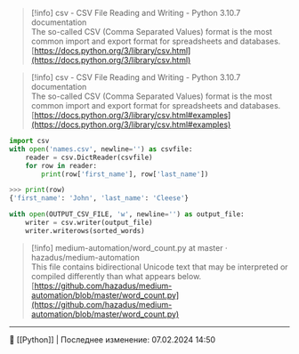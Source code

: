 > [!info] csv - CSV File Reading and Writing - Python 3.10.7 documentation  
> The so-called CSV (Comma Separated Values) format is the most common import and export format for spreadsheets and databases.  
> [https://docs.python.org/3/library/csv.html](https://docs.python.org/3/library/csv.html)  

> [!info] csv - CSV File Reading and Writing - Python 3.10.7 documentation  
> The so-called CSV (Comma Separated Values) format is the most common import and export format for spreadsheets and databases.  
> [https://docs.python.org/3/library/csv.html#examples](https://docs.python.org/3/library/csv.html#examples)  
```Python
import csv
with open('names.csv', newline='') as csvfile:
    reader = csv.DictReader(csvfile)
    for row in reader:
        print(row['first_name'], row['last_name'])

>>> print(row)
{'first_name': 'John', 'last_name': 'Cleese'}

with open(OUTPUT_CSV_FILE, 'w', newline='') as output_file:
    writer = csv.writer(output_file)
    writer.writerows(sorted_words)
```

> [!info] medium-automation/word_count.py at master · hazadus/medium-automation  
> This file contains bidirectional Unicode text that may be interpreted or compiled differently than what appears below.  
> [https://github.com/hazadus/medium-automation/blob/master/word_count.py](https://github.com/hazadus/medium-automation/blob/master/word_count.py)

----
📂 [[Python]] | Последнее изменение: 07.02.2024 14:50